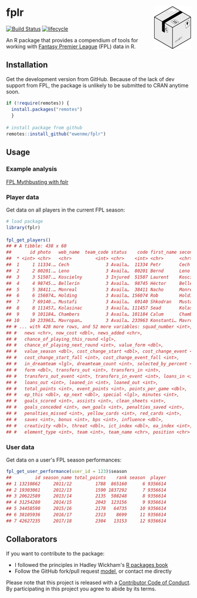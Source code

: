 
fplr <img alt="fplr Logo" title="fplr" align="right" src="man/figures/fplr_logo.png" width="100" style="float:right;width:100px;"/>
===================================================================================================================================

[![Build Status](https://travis-ci.org/ewenme/fplr.png)](https://travis-ci.org/ewenme/fplr) [![lifecycle](https://img.shields.io/badge/lifecycle-maturing-blue.svg)](https://www.tidyverse.org/lifecycle/#maturing)

An R package that provides a compendium of tools for working with [Fantasy Premier League](https://fantasy.premierleague.com) (FPL) data in R.

Installation
------------

Get the development version from GitHub. Because of the lack of dev support from FPL, the package is unlikely to be submitted to CRAN anytime soon.

``` r
if (!require(remotes)) {
  install.packages("remotes") 
  }

# install package from github
remotes::install_github("ewenme/fplr")
```

Usage
-----

### Example analysis

[FPL Mythbusting with fplr](https://ewen.io/2017/06/25/fpl-mythbusting-with-fplr/)

### Player data

Get data on all players in the current FPL season:

``` r
# load package
library(fplr)

fpl_get_players()
## # A tibble: 438 x 60
##       id photo   web_name  team_code status    code first_name second_name
##  * <int> <chr>   <chr>         <int> <chr>    <int> <chr>      <chr>      
##  1     1 11334.… Cech              3 Availa…  11334 Petr       Cech       
##  2     2 80201.… Leno              3 Availa…  80201 Bernd      Leno       
##  3     3 51507.… Koscielny         3 Injured  51507 Laurent    Koscielny  
##  4     4 98745.… Bellerín          3 Availa…  98745 Héctor     Bellerín   
##  5     5 38411.… Monreal           3 Availa…  38411 Nacho      Monreal    
##  6     6 156074… Holding           3 Availa… 156074 Rob        Holding    
##  7     7 69140.… Mustafi           3 Availa…  69140 Shkodran   Mustafi    
##  8     8 111457… Kolasinac         3 Availa… 111457 Sead       Kolasinac  
##  9     9 101184… Chambers          3 Availa… 101184 Calum      Chambers   
## 10    10 233963… Mavropan…         3 Availa… 233963 Konstanti… Mavropanos 
## # ... with 428 more rows, and 52 more variables: squad_number <int>,
## #   news <chr>, now_cost <dbl>, news_added <chr>,
## #   chance_of_playing_this_round <lgl>,
## #   chance_of_playing_next_round <int>, value_form <dbl>,
## #   value_season <dbl>, cost_change_start <dbl>, cost_change_event <dbl>,
## #   cost_change_start_fall <int>, cost_change_event_fall <int>,
## #   in_dreamteam <lgl>, dreamteam_count <int>, selected_by_percent <dbl>,
## #   form <dbl>, transfers_out <int>, transfers_in <int>,
## #   transfers_out_event <int>, transfers_in_event <int>, loans_in <int>,
## #   loans_out <int>, loaned_in <int>, loaned_out <int>,
## #   total_points <int>, event_points <int>, points_per_game <dbl>,
## #   ep_this <dbl>, ep_next <dbl>, special <lgl>, minutes <int>,
## #   goals_scored <int>, assists <int>, clean_sheets <int>,
## #   goals_conceded <int>, own_goals <int>, penalties_saved <int>,
## #   penalties_missed <int>, yellow_cards <int>, red_cards <int>,
## #   saves <int>, bonus <int>, bps <int>, influence <dbl>,
## #   creativity <dbl>, threat <dbl>, ict_index <dbl>, ea_index <int>,
## #   element_type <int>, team <int>, team_name <chr>, position <chr>
```

### User data

Get data on a user's FPL season performances:

``` r
fpl_get_user_performance(user_id = 123)$season
##         id season_name total_points    rank season  player
## 1 13210862     2011/12         1788  865160      6 9356614
## 2 19303061     2012/13         1590 1837292      7 9356614
## 3 20622589     2013/14         2135  508248      8 9356614
## 4 31254280     2014/15         2043  123156      9 9356614
## 5 34458590     2015/16         2178   64735     10 9356614
## 6 38105936     2016/17         2313    8699     11 9356614
## 7 42627235     2017/18         2304   13153     12 9356614
```

Collaborators
-------------

If you want to contribute to the package:

-   I followed the principles in Hadley Wickham's [R packages book](http://r-pkgs.had.co.nz/)
-   Follow the GitHub fork/pull request [model](https://guides.github.com/introduction/flow/), or contact me directly

Please note that this project is released with a [Contributor Code of Conduct](CODE_OF_CONDUCT.md). By participating in this project you agree to abide by its terms.
